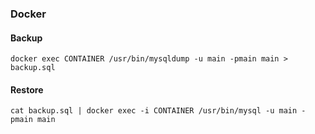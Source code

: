 ### Docker
#### Backup
    docker exec CONTAINER /usr/bin/mysqldump -u main -pmain main > backup.sql

#### Restore
    cat backup.sql | docker exec -i CONTAINER /usr/bin/mysql -u main -pmain main
